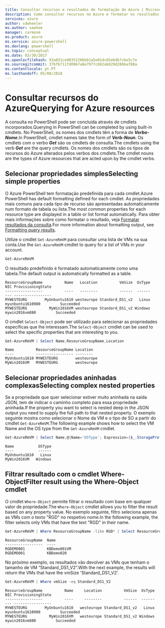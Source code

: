 ```yaml
---
title: Consultar recursos e resultados de formatação do Azure | Microsoft Docs
description: Como consultar recursos no Azure e formatar os resultados.
services: azure
author: sdwheeler
ms.author: sewhee
manager: carmonm
ms.product: azure
ms.service: azure-powershell
ms.devlang: powershell
ms.topic: conceptual
ms.date: 03/30/2017
ms.openlocfilehash: 93a031ce90352286bb1a5e01dc65e6db7cbe5c7e
ms.sourcegitcommit: 37bfbf11fd0967a8e7977c692ab829d286baf88a
ms.contentlocale: pt-PT
ms.lasthandoff: 05/08/2018
---
```

# <a name="querying-for-azure-resources"></a><span data-ttu-id="f4b6d-103">Consultar recursos do Azure</span><span class="sxs-lookup"><span data-stu-id="f4b6d-103">Querying for Azure resources</span></span>

<span data-ttu-id="f4b6d-104">A consulta no PowerShell pode ser concluída através de cmdlets incorporados.</span><span class="sxs-lookup"><span data-stu-id="f4b6d-104">Querying in PowerShell can be completed by using built-in cmdlets.</span></span> <span data-ttu-id="f4b6d-105">No PowerShell, os nomes dos cmdlets têm a forma de  **_Verbo-Nome_**.</span><span class="sxs-lookup"><span data-stu-id="f4b6d-105">In PowerShell, cmdlet names take the form of **_Verb-Noun_**.</span></span> <span data-ttu-id="f4b6d-106">Os cmdlets com o verbo **_Get_** são os cmdlets de consulta.</span><span class="sxs-lookup"><span data-stu-id="f4b6d-106">The cmdlets using the verb **_Get_** are the query cmdlets.</span></span> <span data-ttu-id="f4b6d-107">Os nomes dos cmdlets são os tipos de recursos do Azure alterados pelos verbos dos cmdlets.</span><span class="sxs-lookup"><span data-stu-id="f4b6d-107">The cmdlet nouns are the types of Azure resources that are acted upon by the cmdlet verbs.</span></span>


## <a name="selecting-simple-properties"></a><span data-ttu-id="f4b6d-108">Selecionar propriedades simples</span><span class="sxs-lookup"><span data-stu-id="f4b6d-108">Selecting simple properties</span></span>

<span data-ttu-id="f4b6d-109">O Azure PowerShell tem formatação predefinida para cada cmdlet.</span><span class="sxs-lookup"><span data-stu-id="f4b6d-109">Azure PowerShell has default formatting defined for each cmdlet.</span></span> <span data-ttu-id="f4b6d-110">As propriedades mais comuns para cada tipo de recurso são apresentadas automaticamente num formato de tabela ou lista.</span><span class="sxs-lookup"><span data-stu-id="f4b6d-110">The most common properties for each resource type are displayed in a table or list format automatically.</span></span> <span data-ttu-id="f4b6d-111">Para obter mais informações sobre como formatar o resultado, veja [Formatar resultados da consulta](formatting-output.md).</span><span class="sxs-lookup"><span data-stu-id="f4b6d-111">For more information about formatting output, see [Formatting query results](formatting-output.md).</span></span>

<span data-ttu-id="f4b6d-112">Utilize o cmdlet `Get-AzureRmVM` para consultar uma lista de VMs na sua conta.</span><span class="sxs-lookup"><span data-stu-id="f4b6d-112">Use the `Get-AzureRmVM` cmdlet to query for a list of VMs in your account.</span></span>

```powershell
Get-AzureRmVM
```

<span data-ttu-id="f4b6d-113">O resultado predefinido é formatado automaticamente como uma tabela.</span><span class="sxs-lookup"><span data-stu-id="f4b6d-113">The default output is automatically formatted as a table.</span></span>

```
ResourceGroupName          Name   Location          VmSize  OsType              NIC ProvisioningState
-----------------          ----   --------          ------  ------              --- -----------------
MYWESTEURG        MyUnbuntu1610 westeurope Standard_DS1_v2   Linux myunbuntu1610980         Succeeded
MYWESTEURG          MyWin2016VM westeurope Standard_DS1_v2 Windows   mywin2016vm880         Succeeded
```

<span data-ttu-id="f4b6d-114">O cmdlet `Select-Object` pode ser utilizado para selecionar as propriedades específicas que lhe interessam.</span><span class="sxs-lookup"><span data-stu-id="f4b6d-114">The `Select-Object` cmdlet can be used to select the specific properties that are interesting to you.</span></span>

```powershell
Get-AzureRmVM | Select Name,ResourceGroupName,Location
```

```
Name          ResourceGroupName Location
----          ----------------- --------
MyUnbuntu1610 MYWESTEURG        westeurope
MyWin2016VM   MYWESTEURG        westeurope
```

## <a name="selecting-complex-nested-properties"></a><span data-ttu-id="f4b6d-115">Selecionar propriedades aninhadas complexas</span><span class="sxs-lookup"><span data-stu-id="f4b6d-115">Selecting complex nested properties</span></span>

<span data-ttu-id="f4b6d-116">Se a propriedade que quer selecionar estiver muito aninhada na saída JSON, tem de indicar o caminho completo para essa propriedade aninhada.</span><span class="sxs-lookup"><span data-stu-id="f4b6d-116">If the property you want to select is nested deep in the JSON output you need to supply the full path to that nested property.</span></span> <span data-ttu-id="f4b6d-117">O exemplo seguinte mostra como selecionar o Nome da VM e o tipo de SO a partir do cmdlet `Get-AzureRmVM`.</span><span class="sxs-lookup"><span data-stu-id="f4b6d-117">The following example shows how to select the VM Name and the OS type from the `Get-AzureRmVM` cmdlet.</span></span>

```powershell
Get-AzureRmVM | Select Name,@{Name='OSType'; Expression={$_.StorageProfile.OSDisk.OSType}}
```

```
Name           OSType
----           ------
MyUnbuntu1610   Linux
MyWin2016VM   Windows
```

## <a name="filter-result-using-the-where-object-cmdlet"></a><span data-ttu-id="f4b6d-118">Filtrar resultado com o cmdlet Where-Object</span><span class="sxs-lookup"><span data-stu-id="f4b6d-118">Filter result using the Where-Object cmdlet</span></span>

<span data-ttu-id="f4b6d-119">O cmdlet `Where-Object` permite filtrar o resultado com base em qualquer valor de propriedade.</span><span class="sxs-lookup"><span data-stu-id="f4b6d-119">The `Where-Object` cmdlet allows you to filter the result based on any property value.</span></span> <span data-ttu-id="f4b6d-120">No exemplo seguinte, filtro seleciona apenas as VMs com o texto "RGD" no respetivo nome.</span><span class="sxs-lookup"><span data-stu-id="f4b6d-120">In the following example, the filter selects only VMs that have the text "RGD" in their name.</span></span>

```powershell
Get-AzureRmVM | Where ResourceGroupName -like RGD* | Select ResourceGroupName,Name
```

```
ResourceGroupName  Name
-----------------  ----
RGDEMO001          KBDemo001VM
RGDEMO001          KBDemo020
```

<span data-ttu-id="f4b6d-121">No próximo exemplo, os resultados vão devolver as VMs que tenham o tamanho de VM “Standard_DS1_V2”.</span><span class="sxs-lookup"><span data-stu-id="f4b6d-121">With the next example, the results will return the VMs that have the vmSize 'Standard_DS1_V2'.</span></span>

```powershell
Get-AzureRmVM | Where vmSize -eq Standard_DS1_V2
```

```
ResourceGroupName          Name     Location          VmSize  OsType              NIC ProvisioningState
-----------------          ----     --------          ------  ------              --- -----------------
MYWESTEURG        MyUnbuntu1610   westeurope Standard_DS1_v2   Linux myunbuntu1610980         Succeeded
MYWESTEURG          MyWin2016VM   westeurope Standard_DS1_v2 Windows   mywin2016vm880         Succeeded
```
